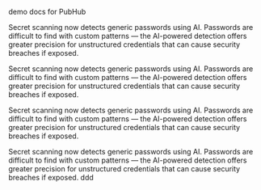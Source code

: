 demo docs for PubHub

Secret scanning now detects generic passwords using AI. Passwords are difficult to find with custom patterns — the AI-powered detection offers greater precision for unstructured credentials that can cause security breaches if exposed.

Secret scanning now detects generic passwords using AI. Passwords are difficult to find with custom patterns — the AI-powered detection offers greater precision for unstructured credentials that can cause security breaches if exposed.

Secret scanning now detects generic passwords using AI. Passwords are difficult to find with custom patterns — the AI-powered detection offers greater precision for unstructured credentials that can cause security breaches if exposed.
  
Secret scanning now detects generic passwords using AI. Passwords are difficult to find with custom patterns — the AI-powered detection offers greater precision for unstructured credentials that can cause security breaches if exposed.
ddd
